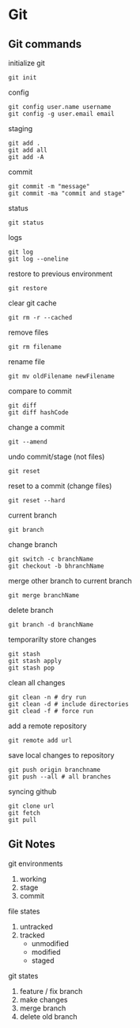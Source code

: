 # Git
## Git commands
initialize git
```
git init
```

config
```
git config user.name username
git config -g user.email email
```

staging
```
git add .
git add all
git add -A
```

commit
 ```
 git commit -m "message"
 git commit -ma "commit and stage"
 ```
 
 status
 ```
 git status
 ```
 
 logs
 ```
 git log
 git log --oneline
 ```
 
 restore to previous environment
 ```
 git restore
 ```
 
 clear git cache
 ```
 git rm -r --cached
 ```
 
 remove files
 ```
 git rm filename
 ```
 
 rename file
 ```
 git mv oldFilename newFilename
 ```
 
 compare to commit
 ```
 git diff
 git diff hashCode
 ```
 
 change a commit
 ```
 git --amend
 ```
 
 undo commit/stage (not files)
 ```
 git reset
 ```
 
 reset to a commit (change files)
 ```
 git reset --hard
 ```
 
 current branch
 ```
 git branch
 ```
 
 change branch
 ```
 git switch -c branchName
 git checkout -b bhranchName
 ```
 
 merge other branch to current branch
 ```
 git merge branchName
 ```
 
 delete branch
 ```
 git branch -d branchName
 ```
 
 temporarilty store changes
 ```
 git stash
 git stash apply
 git stash pop
 ```
 
 clean all changes
 ```
 git clean -n # dry run
 git clean -d # include directories
 git clead -f # force run
 ```
 
 add a remote repository
 ```
 git remote add url
 ```
 
 save local changes to repository
 ```
 git push origin branchname
 git push --all # all branches
 ```
 
 syncing github
 ```
 git clone url
 git fetch
 git pull
 ```
 
 ## Git Notes
 git environments
 1. working
 2. stage
 3. commit
 
 file states
 1. untracked
 2. tracked
     - unmodified
     - modified
     - staged
 
 git states
 1. feature / fix branch
 2. make changes
 3. merge branch
 4. delete old branch
